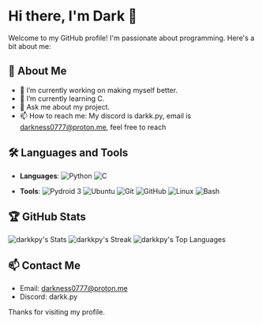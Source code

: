 # Hi there, I'm Dark 👋

Welcome to my GitHub profile! I'm passionate about programming. Here's a bit about me:

## 🚀 About Me

- 🔭 I’m currently working on making myself better.
- 🌱 I’m currently learning C.
- 💬 Ask me about my project.
- 📫 How to reach me: My discord is darkk.py, email is darkness0777@proton.me, feel free to reach

## 🛠️ Languages and Tools

- **Languages**:
  ![Python](https://img.shields.io/badge/Python-3776AB?style=for-the-badge&logo=python&logoColor=white)
  ![C](https://img.shields.io/badge/C-00599C?style=for-the-badge&logo=c&logoColor=white)

- **Tools**:
  ![Pydroid 3](https://img.shields.io/badge/Pydroid%203-3DDC84?style=for-the-badge&logo=android&logoColor=white)
  ![Ubuntu](https://img.shields.io/badge/Ubuntu-E95420?style=for-the-badge&logo=ubuntu&logoColor=white)
  ![Git](https://img.shields.io/badge/Git-F05032?style=for-the-badge&logo=git&logoColor=white)
  ![GitHub](https://img.shields.io/badge/GitHub-181717?style=for-the-badge&logo=github&logoColor=white)
  ![Linux](https://img.shields.io/badge/Linux-FCC624?style=for-the-badge&logo=linux&logoColor=black)
  ![Bash](https://img.shields.io/badge/Bash-4EAA25?style=for-the-badge&logo=gnu-bash&logoColor=white)

## 🏆 GitHub Stats

![darkkpy's Stats](https://github-readme-stats.vercel.app/api?username=darkkpy&theme=gotham&show_icons=true&hide_border=false&count_private=true)
![darkkpy's Streak](https://github-readme-streak-stats.herokuapp.com/?user=darkkpy&theme=gotham&hide_border=false)
![darkkpy's Top Languages](https://github-readme-stats.vercel.app/api/top-langs/?username=darkkpy&theme=gotham&show_icons=true&hide_border=false&layout=compact)

## 📫 Contact Me

- Email: darkness0777@proton.me
- Discord: darkk.py

Thanks for visiting my profile.
